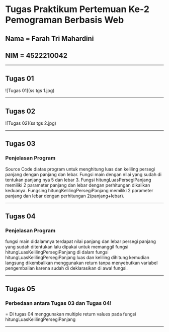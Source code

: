 # Tugas Praktikum Pertemuan Ke-2 Pemograman Berbasis Web

## Nama = Farah Tri Mahardini
## NIM = 4522210042

---

## Tugas 01 
![Tugas 01](ss tgs 1.jpg)

---

## Tugas 02
![Tugas 02](ss tgs 2.jpg)

---
## Tugas 03 
### Penjelasan Program
Source Code diatas program untuk menghitung luas dan keliling persegi panjang dengan panjang dan lebar.
Fungsi main dengan nilai yang sudah di tentukan panjang nya 5 dan lebar 3.
Fungsi hitungLuasPersegiPanjang memiliki 2 parameter panjang dan lebar dengan perhitungan  dikalikan  keduanya.
Fungsing hitungKelilingPersegiPanjang memiliki 2 parameter panjang dan lebar dengan perhitungan 2(panjang+lebar).

---

## Tugas 04 
### Penjelasan Program
fungsi main didalamnya terdapat nilai panjang dan lebar persegi panjang yang sudah ditentukan lalu dipakai untuk memanggil fungsi hitungLuasKelilingPersegiPanjang
di dalam fungsi hitungLuasKelilingPersegiPanjang luas dan keliling dihitung kemudian langsung dikembalikan menggunakan return tanpa menyebutkan variabel pengembalian karena sudah di deklarasikan di awal fungsi.

---

## Tugas 05
### Perbedaan antara Tugas 03 dan Tugas 04!
= Di tugas 04 menggunakan multiple return values pada fungsi hitungLuasKelilingPersegiPanjang

-------------
